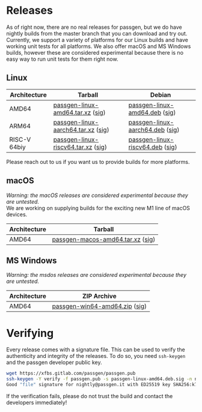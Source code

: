 # Releases

As of right now, there are no real releases for passgen, but we do have nightly builds from the master branch that you can download and try out. Currently, we support a variety of platforms for our Linux builds and have working unit tests for all platforms. We also offer macOS and MS Windows builds, however these are considered experimental because there is no easy way to run unit tests for them right now.

## Linux

| Architecture | Tarball | Debian |
| --- | --- | --- |
| AMD64 | [passgen-linux-amd64.tar.xz][] ([sig][passgen-linux-amd64.tar.xz.sig]) | [passgen-linux-amd64.deb][] ([sig][passgen-linux-amd64.deb.sig]) |
| ARM64 | [passgen-linux-aarch64.tar.xz][] ([sig][passgen-linux-aarch64.tar.xz.sig]) | [passgen-linux-aarch64.deb][] ([sig][passgen-linux-aarch64.deb.sig]) |
| RISC-V 64biy | [passgen-linux-riscv64.tar.xz][] ([sig][passgen-linux-riscv64.tar.xz.sig]) | [passgen-linux-riscv64.deb][] ([sig][passgen-linux-riscv64.deb.sig]) |

Please reach out to us if you want us to provide builds for more platforms.

## macOS

*Warning: the macOS releases are considered experimental because they are untested.*  
We are working on supplying builds for the exciting new M1 line of macOS devices.

| Architecture | Tarball |
| --- | --- |
| AMD64 | [passgen-macos-amd64.tar.xz][] ([sig][passgen-macos-amd64.tar.xz.sig]) |

## MS Windows

*Warning: the msdos releases are considered experimental because they are untested.*

| Architecture | ZIP Archive |
| --- | --- |
| AMD64 | [passgen-win64-amd64.zip][] ([sig][passgen-win64-amd64.zip.sig]) |

# Verifying

Every release comes with a signature file. This can be used to verify the authenticity and integrity of the releases. To do so, you need `ssh-keygen` and the passgen developer public key.

```bash
wget https://xfbs.gitlab.com/passgen/passgen.pub
ssh-keygen -Y verify -f passgen.pub -s passgen-linux-amd64.deb.sig -n name -I nightly@passgen.it < passgen-linux-amd64.deb
Good "file" signature for nightly@passgen.it with ED25519 key SHA256:k7BsqKVzJMDEmgomupIE4VE9Xe4V4ffP506BLkz4JGQ
```

If the verification fails, please do not trust the build and contact the developers immediately!

[passgen-linux-amd64.tar.xz]: https://xfbs.gitlab.io/passgen/nightly/passgen-linux-amd64.tar.xz
[passgen-linux-amd64.deb]: https://xfbs.gitlab.io/passgen/nightly/passgen-linux-amd64.deb
[passgen-linux-musl-amd64.tar.xz]: https://xfbs.gitlab.io/passgen/nightly/passgen-linux-musl-amd64.tar.xz
[passgen-linux-aarch64.tar.xz]: https://xfbs.gitlab.io/passgen/nightly/passgen-linux-aarch64.tar.xz
[passgen-linux-aarch64.deb]: https://xfbs.gitlab.io/passgen/nightly/passgen-linux-aarch64.deb
[passgen-linux-riscv64.tar.xz]: https://xfbs.gitlab.io/passgen/nightly/passgen-linux-riscv64.tar.xz
[passgen-linux-riscv64.deb]: https://xfbs.gitlab.io/passgen/nightly/passgen-linux-riscv64.deb
[passgen-macos-amd64.tar.xz]: https://xfbs.gitlab.io/passgen/nightly/passgen-macos-amd64.tar.xz
[passgen-win64-amd64.zip]: https://xfbs.gitlab.io/passgen/nightly/passgen-win64-amd64.zip

[passgen-linux-amd64.tar.xz.sig]: https://xfbs.gitlab.io/passgen/nightly/passgen-linux-amd64.tar.xz.sig
[passgen-linux-amd64.deb.sig]: https://xfbs.gitlab.io/passgen/nightly/passgen-linux-amd64.deb.sig
[passgen-linux-musl-amd64.tar.xz.sig]: https://xfbs.gitlab.io/passgen/nightly/passgen-linux-musl-amd64.tar.xz.sig
[passgen-linux-aarch64.tar.xz.sig]: https://xfbs.gitlab.io/passgen/nightly/passgen-linux-aarch64.tar.xz.sig
[passgen-linux-aarch64.deb.sig]: https://xfbs.gitlab.io/passgen/nightly/passgen-linux-aarch64.deb.sig
[passgen-linux-riscv64.tar.xz.sig]: https://xfbs.gitlab.io/passgen/nightly/passgen-linux-riscv64.tar.xz.sig
[passgen-linux-riscv64.deb.sig]: https://xfbs.gitlab.io/passgen/nightly/passgen-linux-riscv64.deb.sig
[passgen-macos-amd64.tar.xz.sig]: https://xfbs.gitlab.io/passgen/nightly/passgen-macos-amd64.tar.xz.sig
[passgen-win64-amd64.zip.sig]: https://xfbs.gitlab.io/passgen/nightly/passgen-win64-amd64.zip.sig
